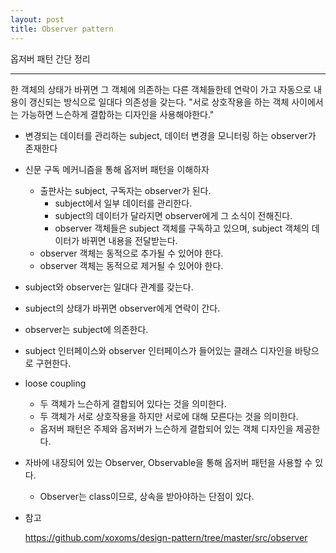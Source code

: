 ```yaml
---
layout: post
title: Observer pattern
---
```

옵저버 패턴 간단 정리

-------------

한 객체의 상태가 바뀌면 그 객체에 의존하는 다른 객체들한테 연락이 가고 자동으로 내용이 갱신되는 방식으로 일대다 의존성을 갖는다.
"서로 상호작용을 하는 객체 사이에서는 가능하면 느슨하게 결합하는 디자인을 사용해야한다."

* 변경되는 데이터를 관리하는 subject, 데이터 변경을 모니터링 하는 observer가 존재한다
* 신문 구독 메커니즘을 통해 옵저버 패턴을 이해하자
    * 출판사는 subject, 구독자는 observer가 된다.
        * subject에서 일부 데이터를 관리한다.
        * subject의 데이터가 달라지면 observer에게 그 소식이 전해진다.
        * observer 객체들은 subject 객체를 구독하고 있으며, subject 객체의 데이터가 바뀌면 내용을 전달받는다.
    * observer 객체는 동적으로 추가될 수 있어야 한다.
    * observer 객체는 동적으로 제거될 수 있어야 한다.
* subject와 observer는 일대다 관계를 갖는다.
* subject의 상태가 바뀌면 observer에게 연락이 간다.
* observer는 subject에 의존한다.
* subject 인터페이스와 observer 인터페이스가 들어있는 클래스 디자인을 바탕으로 구현한다.
* loose coupling
    * 두 객체가 느슨하게 결합되어 있다는 것을 의미한다.
    * 두 객체가 서로 상호작용을 하지만 서로에 대해 모른다는 것을 의미한다.
    * 옵저버 패턴은 주제와 옵저버가 느슨하게 결합되어 있는 객체 디자인을 제공한다.
* 자바에 내장되어 있는 Observer, Observable을 통해 옵저버 패턴을 사용할 수 있다.
    * Observer는 class이므로, 상속을 받아야하는 단점이 있다.
                    
            
* 참고

    https://github.com/xoxoms/design-pattern/tree/master/src/observer